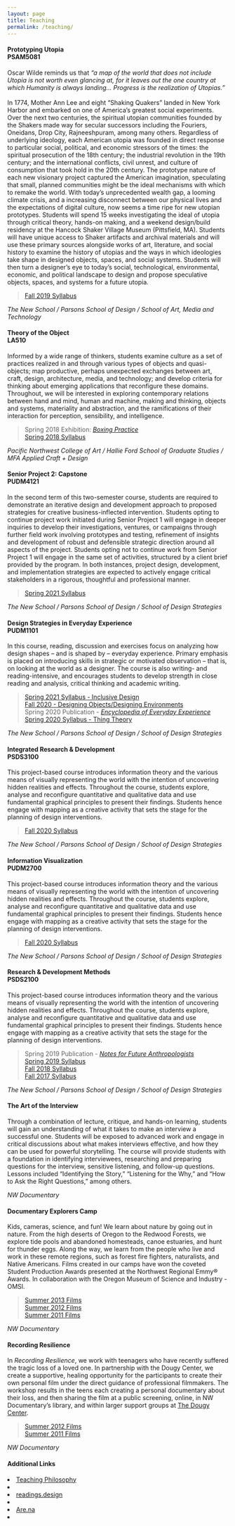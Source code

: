 ```yaml
---
layout: page
title: Teaching
permalink: /teaching/
---
```


<!--<img class="img-hero" src="/images/portrait.jpg"/>-->

<div class="profile">
<div class="text">
    
<div class="profile_section">
<h4>Prototyping Utopia<br>PSAM5081</h4>
    <article><p>Oscar Wilde reminds us that <i>“a map of the world that does not include Utopia is not worth even glancing at, for it leaves out the one country at which Humanity is always landing… Progress is the realization of Utopias.”</i><br><br>
    In 1774, Mother Ann Lee and eight “Shaking Quakers” landed in New York Harbor and embarked on one of America’s greatest social experiments. Over the next two centuries, the spiritual utopian communities founded by the Shakers made way for secular successors including the Fouriers, Oneidans, Drop City, Rajneeshpuram, among many others. Regardless of underlying ideology, each American utopia was founded in direct response to particular social, political, and economic stressors of the times: the spiritual prosecution of the 18th century; the industrial revolution in the 19th century; and the international conflicts, civil unrest, and culture of consumption that took hold in the 20th century. The prototype nature of each new visionary project captured the American imagination, speculating that small, planned communities might be the ideal mechanisms with which to remake the world. With today’s unprecedented wealth gap, a looming climate crisis, and a increasing disconnect between our physical lives and the expectations of digital culture, now seems a time ripe for new utopian prototypes. Students will spend 15 weeks investigating the ideal of utopia through critical theory, hands-on making, and a weekend design/build residency at the Hancock Shaker Village Museum (Pittsfield, MA). Students will have unique access to Shaker artifacts and archival materials and will use these primary sources alongside works of art, literature, and social history to examine the history of utopias and the ways in which ideologies take shape in designed objects, spaces, and social systems. Students will then turn a designer’s eye to today’s social, technological, environmental, economic, and political landscape to design and propose speculative objects, spaces, and systems for a future utopia.
        <blockquote><p>
            <a href="http://example.com">Fall 2019 Syllabus<i class="fa fa-external-link" aria-hidden="true"></i></a>
            </p></blockquote>
    <i>The New School / Parsons School of Design / School of Art, Media and Technology</i></p>
    </article>
</div>

<div class="profile_section">
<h4>Theory of the Object<br>LA510</h4>
    <article><p>Informed by a wide range of thinkers, students examine culture as a set of practices realized in and through various types of objects and quasi-objects; map productive, perhaps unexpected exchanges between art, craft, design, architecture, media, and technology; and develop criteria for thinking about emerging applications that reconfigure these domains. Throughout, we will be interested in exploring contemporary relations between hand and mind, human and machine, making and thinking, objects and systems, materiality and abstraction, and the ramifications of their interaction for perception, sensibility, and intelligence.
        <blockquote><p>
        Spring 2018 Exhibition: <a href="https://events.pnca.edu/e/2399"><i>Boxing Practice</i></a><i class="fa fa-external-link" aria-hidden="true"></i><br>
        <a href="http://example.com">Spring 2018 Syllabus<i class="fa fa-external-link" aria-hidden="true"></i></a>
        </p></blockquote>
    <i>Pacific Northwest College of Art / Hallie Ford School of Graduate Studies / MFA Applied Craft + Design</i></p>
    </article>
</div>

<div class="profile_section">
<h4>Senior Project 2: Capstone<br>PUDM4121</h4>
    <article><p>In the second term of this two-semester course, students are required to demonstrate an iterative design and development approach to proposed strategies for creative business-inflected intervention. Students opting to continue project work initiated during Senior Project 1 will engage in deeper inquiries to develop their investigations, ventures, or campaigns through further field work involving prototypes and testing, refinement of insights and development of robust and defensible strategic direction around all aspects of the project. Students opting not to continue work from Senior Project 1 will engage in the same set of activities, structured by a client brief provided by the program. In both instances, project design, development, and implementation strategies are expected to actively engage critical stakeholders in a rigorous, thoughtful and professional manner.
        <blockquote><p>
        <a href="http://example.com">Spring 2021 Syllabus<i class="fa fa-external-link" aria-hidden="true"></i></a>
        </p></blockquote>
    <i>The New School / Parsons School of Design / School of Design Strategies</i></p>
    </article>
</div>

<div class="profile_section">
<h4>Design Strategies in Everyday Experience<br>PUDM1101</h4>
    <article><p>In this course, reading, discussion and exercises focus on analyzing how design shapes – and is shaped by – everyday experience. Primary emphasis is placed on introducing skills in strategic or motivated observation – that is, on looking at the world as a designer. The course is also writing- and reading-intensive, and encourages students to develop strength in close reading and analysis, critical thinking and academic writing.</p>
        <blockquote><p>
        <a href="http://example.com">Spring 2021 Syllabus - Inclusive Design<i class="fa fa-external-link" aria-hidden="true"></i></a><br>
        <a href="http://example.com">Fall 2020 - Designing Objects/Designing Environments<i class="fa fa-external-link" aria-hidden="true"></i></a><br>
        Spring 2020 Publication - <a href="http://example.com"><i>Encyclopedia of Everyday Experience</i><i class="fa fa-external-link" aria-hidden="true"></i></a><br>
        <a href="http://example.com">Spring 2020 Syllabus - Thing Theory<i class="fa fa-external-link" aria-hidden="true"></i></a>
        </p></blockquote>
    <p><i>The New School / Parsons School of Design / School of Design Strategies</i></p>
    </article>
</div>

<div class="profile_section">
<h4>Integrated Research &amp; Development<br>PSDS3100</h4>
    <article><p>This project-based course introduces information theory and the various means of visually representing the world with the intention of uncovering hidden realities and effects. Throughout the course, students explore, analyse and reconfigure quantitative and qualitative data and use fundamental graphical principles to present their findings. Students hence engage with mapping as a creative activity that sets the stage for the planning of design interventions.</p>
        <blockquote><p>
        <a href="http://example.com">Fall 2020 Syllabus<i class="fa fa-external-link" aria-hidden="true"></i></a>
        </p></blockquote>
    <p><i>The New School / Parsons School of Design / School of Design Strategies</i></p>
    </article>
</div>

<div class="profile_section">
<h4>Information Visualization<br>PUDM2700</h4>
    <article><p>This project-based course introduces information theory and the various means of visually representing the world with the intention of uncovering hidden realities and effects. Throughout the course, students explore, analyse and reconfigure quantitative and qualitative data and use fundamental graphical principles to present their findings. Students hence engage with mapping as a creative activity that sets the stage for the planning of design interventions.</p>
        <blockquote><p>
        <a href="http://example.com">Fall 2020 Syllabus<i class="fa fa-external-link" aria-hidden="true"></i></a>
        </p></blockquote>
    <p><i>The New School / Parsons School of Design / School of Design Strategies</i></p>
    </article>
</div>

<div class="profile_section">
<h4>Research &amp; Development Methods<br>PSDS2100</h4>
    <article><p>This project-based course introduces information theory and the various means of visually representing the world with the intention of uncovering hidden realities and effects. Throughout the course, students explore, analyse and reconfigure quantitative and qualitative data and use fundamental graphical principles to present their findings. Students hence engage with mapping as a creative activity that sets the stage for the planning of design interventions.</p>
        <blockquote><p>
        Spring 2019 Publication - <a href="http://example.com"><i>Notes for Future Anthropologists</i><i class="fa fa-external-link" aria-hidden="true"></i></a><br>
        <a href="http://example.com">Spring 2019 Syllabus<i class="fa fa-external-link" aria-hidden="true"></i></a><br>
        <a href="http://example.com">Fall 2018 Syllabus<i class="fa fa-external-link" aria-hidden="true"></i></a><br>
        <a href="http://example.com">Fall 2017 Syllabus<i class="fa fa-external-link" aria-hidden="true"></i></a>
        </p></blockquote>
    <p><i>The New School / Parsons School of Design / School of Design Strategies</i></p>
    </article>
</div>

<div class="profile_section">
<h4>The Art of the Interview</h4>
    <article><p>Through a combination of lecture, critique, and hands-on learning, students will gain an understanding of what it takes to make an interview a successful one. Students will be exposed to advanced work and engage in critical discussions about what makes interviews effective, and how they can be used for powerful storytelling. The course will provide students with a foundation in identifying interviewees, researching and preparing questions for the interview, sensitive listening, and follow-up questions. Lessons included “Identifying the Story,” “Listening for the Why,” and “How to Ask the Right Questions,” among others.</p>
    <p><i>NW Documentary</i></p>
    </article>
</div>

<div class="profile_section">
<h4>Documentary Explorers Camp</h4>
    <article><p>Kids, cameras, science, and fun! We learn about nature by going out in nature. From the high deserts of Oregon to the Redwood Forests, we explore tide pools and abandoned homesteads, canoe estuaries, and hunt for thunder eggs. Along the way, we learn from the people who live and work in these remote regions, such as forest fire fighters, naturalists, and Native Americans. Films created in our camps have won the coveted Student Production Awards presented at the Northwest Regional Emmy® Awards. In collaboration with the Oregon Museum of Science and Industry - OMSI.</p>
        <blockquote><p>
        <a href="http://example.com">Summer 2013 Films<i class="fa fa-external-link" aria-hidden="true"></i></a><br>
        <a href="http://example.com">Summer 2012 Films<i class="fa fa-external-link" aria-hidden="true"></i></a><br>
        <a href="http://example.com">Summer 2011 Films<i class="fa fa-external-link" aria-hidden="true"></i></a>
        </p></blockquote>
    <p><i>NW Documentary</i></p>
    </article>
</div>

<div class="profile_section">
<h4>Recording Resilience</h4>
    <article><p>In <i>Recording Resilience</i>, we work with teenagers who have recently suffered the tragic loss of a loved one. In partnership with the Dougy Center, we create a supportive, healing opportunity for the participants to create their own personal film under the direct guidance of professional filmmakers. The workshop results in the teens each creating a personal documentary about their loss, and then sharing the film at a public screening, online, in NW Documentary’s library, and within larger support groups at <a href="https://www.dougy.org/">The Dougy Center</a>.</p>
        <blockquote><p>
        <a href="http://example.com">Summer 2012 Films<i class="fa fa-external-link" aria-hidden="true"></i></a><br>
        <a href="http://example.com">Summer 2011 Films<i class="fa fa-external-link" aria-hidden="true"></i></a>
        </p></blockquote>
    <p><i>NW Documentary</i></p>
    </article>
</div>

</div>

<sidebar>
<h4>Additional Links</h4>
    <li><a href="https://jarrettfuller.com/projects/teaching-philosophy">Teaching Philosophy</a><li>
    <li><a href="https://readings.design">readings.design</a><li>
    <li><a href="https://www.are.na/jarrett-fuller">Are.na</a><li>
    <br>
    <br>
    <br>
    <br>
<!--</sidebar>-->


<!--
### More Information



### Contact

[email@domain.com](mailto:email@domain.com)-->
